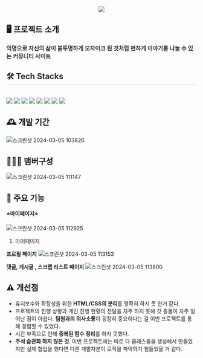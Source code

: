 <div align= "center">
    <img src="https://capsule-render.vercel.app/api?type=waving&color=e9dbf9&height=120&text=LifeMosaic&animation=&fontColor=7f7c82&fontSize=60" />
    </div>
    <div style="text-align: left;">  
        <h2>🖥️ 프로젝트 소개 </h2>
    <div style="font-weight: 700; font-size: 15px; text-align: left; color: #282d33;"> 익명으로 자신의 삶이 불투명하게 모자이크 된 것처럼 편하게 이야기를 나눌 수 있는 커뮤니티 사이트 </div> 
    </div>
    <div style="text-align: left;">
    <h2 style="border-bottom: 1px solid #d8dee4; color: #282d33;"> 🛠️ Tech Stacks </h2> <br> 
    <div style="margin: ; text-align: left;" "text-align: left;"> <img src="https://img.shields.io/badge/Apache Tomcat-F8DC75?style=flat-square&logo=Apache Tomcat&logoColor=white">
          <img src="https://img.shields.io/badge/Bootstrap-7952B3?style=flat-square&logo=Bootstrap&logoColor=white">
          <img src="https://img.shields.io/badge/Git-F05032?style=flat-square&logo=Git&logoColor=white">
          <img src="https://img.shields.io/badge/HTML5-E34F26?style=flat-square&logo=HTML5&logoColor=white">
          <img src="https://img.shields.io/badge/Java-007396?style=flat-square&logo=Java&logoColor=white">
          <img src="https://img.shields.io/badge/Javascript-F7DF1E?style=flat-square&logo=Javascript&logoColor=white">
          <img src="https://img.shields.io/badge/Oracle-F80000?style=flat-square&logo=Oracle&logoColor=white">
          <img src="https://img.shields.io/badge/Spring-6DB33F?style=flat-square&logo=Spring&logoColor=white">
          </div>
    </div>

## 🕰️ 개발 기간

![스크린샷 2024-03-05 103826](https://github.com/tjsgml/connect1/assets/151723337/00e5f3d3-04db-48db-aa0a-13bad00318c9)


## 🧑‍🤝‍🧑 맴버구성
![스크린샷 2024-03-05 111147](https://github.com/tjsgml/connect1/assets/151723337/d92cb0ea-f25e-49c4-80f4-25b501b2a572)



## 📌 주요 기능

**⭐마이페이지⭐**

![스크린샷 2024-03-05 112925](https://github.com/tjsgml/connect1/assets/151723337/c2e55267-a0db-4a58-88d2-60f50d15f9ba)

1. 마이페이지 

 **프로필 페이지**
![스크린샷 2024-03-05 113153](https://github.com/tjsgml/connect1/assets/151723337/55fa75a5-c9a6-421f-b4ed-459406181aa2)

**댓글, 게시글 , 스크랩 리스트 페이지**
![스크린샷 2024-03-05 113800](https://github.com/tjsgml/connect1/assets/151723337/5b6b161d-0d29-4e49-afef-47f5eee264b6)


## ⚠️ 개선점

- 유지보수와 확장성을 위한 **HTML/CSS의 분리**를 명확히 하지 못 한거 같다.
- 프로젝트의 진행 상황과 개인 진행 현황의 전달을 자주 하지 못해 깃 충돌이 자주 일어난 점이 아쉽다. **팀원과의 의사소통**이 굉장히 중요하다는 걸 이번 프로젝트를 통해 경험할 수 있었다.
- 시간 부족으로 인해 **중복된 함수 정리**를 하지 못했다.
- **주석 습관화 하지 않은 것**. 이번 프로젝트에는 따로 다 클래스들을 생성해서 만들었지만 실제 협업을 했다면 다른 개발자분이 로직을 파악하기 힘들었을 거 같다.
